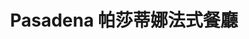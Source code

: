 ---
title: "Pasadena 帕莎蒂娜法式餐廳"
description: "Pasadena 帕莎蒂娜法式餐廳"
layout: shop
keywords:
  - 美食競賽
  - 台灣美食
  - 美食精選
datePublished: "2025-06-30"
dateModified: "2025-07-07"
city: "高雄市"
district: "三民區"
address: "高雄市三民區明哲路35號"
phone: "073433769"
geo: "22.661551670054063, 120.3120910403791"
google_map: "https://maps.app.goo.gl/R19oqpk4qCxGFe4A8"
footinder: "https://footinder.com.tw/%E9%AB%98%E9%9B%84%E5%B8%82%E9%BC%93%E5%B1%B1%E5%8D%80/10658/"
official: "http://bakery.pasadena.com.tw/store.html"
award:
  - name: "500盤"
    year: "2024"
    entries:
      - dishes:
          - "法式牛肉麵"

---